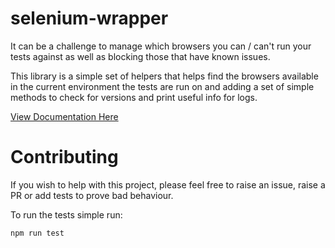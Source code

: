 # selenium-wrapper

It can be a challenge to manage which browsers you can / can't run your tests against
as well as blocking those that have known issues.

This library is a simple set of helpers that helps find the browsers available
in the current environment the tests are run on and adding a set of simple
methods to check for versions and print useful info for logs.

<p>
  <a href="#" style="margin:0 auto;">View Documentation Here</a>
</p>

# Contributing

If you wish to help with this project, please feel free to raise an issue,
raise a PR or add tests to prove bad behaviour.

To run the tests simple run:

    npm run test
